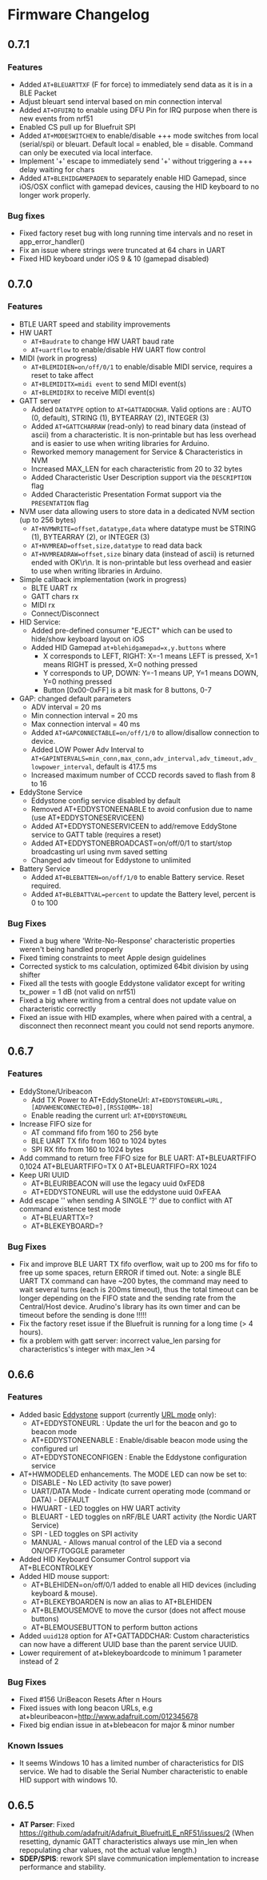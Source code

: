 # Firmware Changelog

## 0.7.1

### Features

- Added `AT+BLEUARTTXF` (F for force) to immediately send data as it is in a BLE Packet
- Adjust bleuart send interval based on min connection interval
- Added `AT+DFUIRQ` to enable using DFU Pin for IRQ purpose when there is new events from nrf51
- Enabled CS pull up for Bluefruit SPI
- Added `AT+MODESWITCHEN` to enable/disable +++ mode switches from local (serial/spi) or bleuart. Default local = enabled, ble = disable. Command can only be executed via local interface.
- Implement '\+' escape to immediately send '+' without triggering a +++ delay waiting for chars
- Added `AT+BLEHIDGAMEPADEN` to separately enable HID Gamepad, since iOS/OSX conflict with gamepad devices, causing the HID keyboard to no longer work properly.

### Bug fixes

- Fixed factory reset bug with long running time intervals and no reset in app_error_handler()
- Fix an issue where strings were truncated at 64 chars in UART
- Fixed HID keyboard under iOS 9 & 10 (gamepad disabled)

## 0.7.0

### Features

- BTLE UART speed and stability improvements
- HW UART
	- `AT+Baudrate` to change HW UART baud rate
	- `AT+uartflow` to enable/disable HW UART flow control
- MIDI (work in progress)
	- `AT+BLEMIDIEN=on/off/0/1` to enable/disable MIDI service, requires a reset to take affect
	- `AT+BLEMIDITX=midi event` to send MIDI event(s)
	- `AT+BLEMIDIRX` to receive MIDI event(s)
- GATT server
	- Added `DATATYPE` option to `AT+GATTADDCHAR`. Valid options are : AUTO (0, default), STRING (1), BYTEARRAY (2), INTEGER (3) 
	- Added `AT+GATTCHARRAW` (read-only) to read binary data (instead of ascii) from a characteristic. It is non-printable but has less overhead and is easier to use when writing libraries for Arduino. 
	- Reworked memory management for Service & Characteristics in NVM
	- Increased MAX_LEN for each characteristic from 20 to 32 bytes
	- Added Characteristic User Description support via the `DESCRIPTION` flag
	- Added Characteristic Presentation Format support via the `PRESENTATION` flag
- NVM user data allowing users to store data in a dedicated NVM section (up to 256 bytes)
	- `AT+NVMWRITE=offset,datatype,data` where datatype must be STRING (1), BYTEARRAY (2), or INTEGER (3)
	- `AT+NVMREAD=offset,size,datatype` to read data back
	- `AT+NVMREADRAW=offset,size`  binary data (instead of ascii) is returned ended with OK\r\n. It is non-printable but less overhead and easier to use when writing libraries in Arduino. 
- Simple callback implementation (work in progress)
	- BLTE UART rx
	- GATT chars rx
	- MIDI rx
	- Connect/Disconnect
- HID Service: 
	- Added pre-defined consumer "EJECT" which can be used to hide/show keyboard layout on iOS
	- Added HID Gamepad `at+blehidgamepad=x,y.buttons` where
		- X corresponds to LEFT, RIGHT: X=-1 means LEFT is pressed, X=1 means RIGHT is pressed, X=0 nothing pressed
		- Y corresponds to UP, DOWN: Y=-1 means UP, Y=1 means DOWN, Y=0 nothing pressed
		- Button [0x00-0xFF] is a bit mask for 8 buttons, 0-7 
- GAP: changed default parameters
	- ADV interval = 20 ms
	- Min connection interval = 20 ms
	- Max connection interval = 40 ms
	- Added `AT+GAPCONNECTABLE=on/off/1/0` to allow/disallow connection to device.
	- Added LOW Power Adv Interval to `AT+GAPINTERVALS=min_conn,max_conn,adv_interval,adv_timeout,adv_lowpower_interval`, default is 417.5 ms
	- Increased maximum number of CCCD records saved to flash from 8 to 16
- EddyStone Service
	- Eddystone config service disabled by default
	- Removed AT+EDDYSTONEENABLE to avoid confusion due to name (use AT+EDDYSTONESERVICEEN)
	- Added AT+EDDYSTONESERVICEEN to add/remove EddyStone service to GATT table (requires a reset)
	- Added AT+EDDYSTONEBROADCAST=on/off/0/1 to start/stop broadcasting url using nvm saved setting
	- Changed adv timeout for Eddystone to unlimited
- Battery Service
	- Added `AT+BLEBATTEN=on/off/1/0` to enable Battery service. Reset required.
	- Added `AT+BLEBATTVAL=percent` to update the Battery level, percent is 0 to 100

### Bug Fixes

- Fixed a bug where 'Write-No-Response' characteristic properties weren't being handled properly
- Fixed timing constraints to meet Apple design guidelines
- Corrected systick to ms calculation, optimized 64bit division by using shifter
- Fixed all the tests with google Eddystone validator except for writing tx_power = 1 dB (not valid on nrf51)
- Fixed a big where writing from a central does not update value on characteristic correctly
- Fixed an issue with HID examples, where when paired with a central, a disconnect then reconnect meant you could not send reports anymore.

## 0.6.7

### Features

- EddyStone/Uribeacon
	- Add TX Power to AT+EddyStoneUrl: `AT+EDDYSTONEURL=URL,[ADVWHENCONNECTED=0],[RSSI@0M=-18]`
	- Enable reading the current url: `AT+EDDYSTONEURL`
- Increase FIFO size for 
	- AT command fifo from 160 to 256 byte
	- BLE UART TX fifo from 160 to 1024 bytes
	- SPI RX fifo from 160 to 1024 bytes
- Add command to return free FIFO size for BLE UART:
	AT+BLEUARTFIFO
	0,1024
	AT+BLEUARTFIFO=TX
	0
	AT+BLEUARTFIFO=RX
	1024
- Keep URI UUID
	- AT+BLEURIBEACON will use the legacy uuid 0xFED8
	- AT+EDDYSTONEURL will use the eddystone uuid 0xFEAA
- Add escape '\' when sending A SINGLE '?' due to conflict with AT command existence test mode
	- AT+BLEUARTTX=\?
	- AT+BLEKEYBOARD=\?

### Bug Fixes

- Fix and improve BLE UART TX fifo overflow, wait up to 200 ms for fifo to free up some spaces, return ERROR if timed out. Note: a single BLE UART TX command can have ~200 bytes, the command may need to wait several turns (each is 200ms timeout), thus the total timeout can be longer depending on the FIFO state and the sending rate from the Central/Host device. Arudino's library has its own timer and can be timeout before the sending is done !!!!!
- Fix the factory reset issue if the Bluefruit is running for a long time (> 4 hours).
- fix a problem with gatt server: incorrect value_len parsing for characteristics's integer with max_len >4 

## 0.6.6

### Features

- Added basic [Eddystone](https://github.com/google/eddystone) support (currently [URL mode](https://github.com/google/eddystone/tree/master/eddystone-url) only):
	- AT+EDDYSTONEURL : Update the url for the beacon and go to beacon mode
	- AT+EDDYSTONEENABLE : Enable/disable beacon mode using the configured url
	- AT+EDDYSTONECONFIGEN : Enable the Eddystone configuration service 
- AT+HWMODELED enhancements. The MODE LED can now be set to:
	- DISABLE - No LED activity (to save power)
	- UART/DATA Mode - Indicate current operating mode (command or DATA) - DEFAULT
	- HWUART - LED toggles on HW UART activity
	- BLEUART - LED toggles on nRF/BLE UART activity (the Nordic UART Service)
	- SPI - LED toggles on SPI activity
	- MANUAL - Allows manual control of the LED via a second ON/OFF/TOGGLE parameter
- Added HID Keyboard Consumer Control support via AT+BLECONTROLKEY
- Added HID mouse support:
	- AT+BLEHIDEN=on/off/0/1 added to enable all HID devices (including keyboard & mouse).
	- AT+BLEKEYBOARDEN is now an alias to AT+BLEHIDEN
	- AT+BLEMOUSEMOVE to move the cursor (does not affect mouse buttons)
	- AT+BLEMOUSEBUTTON to perform button actions
- Added `uuid128` option for AT+GATTADDCHAR: Custom characteristics can now have a different UUID base than the parent service UUID.
- Lower requirement of at+blekeyboardcode to minimum 1 parameter instead of 2

### Bug Fixes

- Fixed #156 UriBeacon Resets After n Hours
- Fixed issues with long beacon URLs, e.g at+bleuribeacon=http://www.adafruit.com/012345678
- Fixed big endian issue in at+blebeacon for major & minor number

### Known Issues

- It seems Windows 10 has a limited number of characteristics for DIS service. We had to disable the Serial Number characteristic to enable HID support with windows 10. 

## 0.6.5

* **AT Parser**: Fixed https://github.com/adafruit/Adafruit_BluefruitLE_nRF51/issues/2 (When resetting, dynamic GATT characteristics always use min_len when repopulating char values, not the actual value length.)
* **SDEP/SPIS**: rework SPI slave communication implementation to increase performance and stability.
